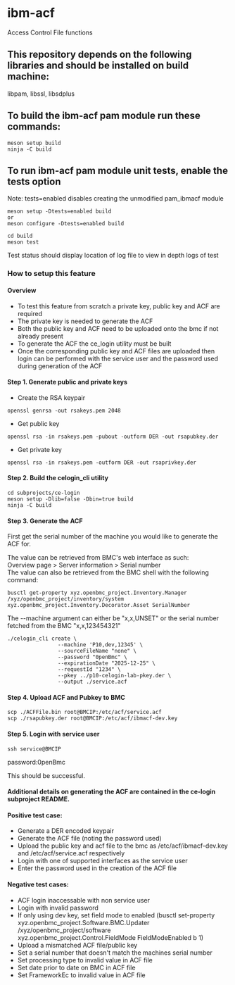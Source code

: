 # ibm-acf

Access Control File functions

## This repository depends on the following libraries and should be installed on build machine:

libpam, libssl, libsdplus

## To build the ibm-acf pam module run these commands:

```
meson setup build
ninja -C build
```

## To run ibm-acf pam module unit tests, enable the tests option

Note: tests=enabled disables creating the unmodified pam_ibmacf module

```
meson setup -Dtests=enabled build
or
meson configure -Dtests=enabled build

cd build
meson test
```

Test status should display location of log file to view in depth logs of test

### How to setup this feature

#### Overview

- To test this feature from scratch a private key, public key and ACF are
  required
- The private key is needed to generate the ACF
- Both the public key and ACF need to be uploaded onto the bmc if not already
  present
- To generate the ACF the ce_login utility must be built
- Once the corresponding public key and ACF files are uploaded then login can be
  performed with the service user and the password used during generation of the
  ACF

#### Step 1. Generate public and private keys

- Create the RSA keypair

```
openssl genrsa -out rsakeys.pem 2048
```

- Get public key

```
openssl rsa -in rsakeys.pem -pubout -outform DER -out rsapubkey.der
```

- Get private key

```
openssl rsa -in rsakeys.pem -outform DER -out rsaprivkey.der
```

#### Step 2. Build the celogin_cli utility

```
cd subprojects/ce-login
meson setup -Dlib=false -Dbin=true build
ninja -C build
```

#### Step 3. Generate the ACF

First get the serial number of the machine you would like to generate the ACF
for.

The value can be retrieved from BMC's web interface as such:\
Overview page > Server information > Serial number\
The value can also be retrieved from the BMC shell with the following command:

```
busctl get-property xyz.openbmc_project.Inventory.Manager /xyz/openbmc_project/inventory/system xyz.openbmc_project.Inventory.Decorator.Asset SerialNumber
```

The --machine argument can either be "x,x,UNSET" or the serial number fetched
from the BMC "x,x,123454321"

```
./celogin_cli create \
                --machine 'P10,dev,12345' \
                --sourceFileName "none" \
                --password "0penBmc" \
                --expirationDate "2025-12-25" \
                --requestId "1234" \
                --pkey ../p10-celogin-lab-pkey.der \
                --output ./service.acf
```

#### Step 4. Upload ACF and Pubkey to BMC

```
scp ./ACFFile.bin root@BMCIP:/etc/acf/service.acf
scp ./rsapubkey.der root@BMCIP:/etc/acf/ibmacf-dev.key
```

#### Step 5. Login with service user

```
ssh service@BMCIP
```

password:0penBmc

This should be successful.

#### Additional details on generating the ACF are contained in the ce-login subproject README.

#### Positive test case:

- Generate a DER encoded keypair
- Generate the ACF file (noting the password used)
- Upload the public key and acf file to the bmc as /etc/acf/ibmacf-dev.key and
  /etc/acf/service.acf respectively
- Login with one of supported interfaces as the service user
- Enter the password used in the creation of the ACF file

#### Negative test cases:

- ACF login inaccessable with non service user
- Login with invalid password
- If only using dev key, set field mode to enabled (busctl set-property
  xyz.openbmc_project.Software.BMC.Updater /xyz/openbmc_project/software
  xyz.openbmc_project.Control.FieldMode FieldModeEnabled b 1)
- Upload a mismatched ACF file/public key
- Set a serial number that doesn't match the machines serial number
- Set processing type to invalid value in ACF file
- Set date prior to date on BMC in ACF file
- Set FrameworkEc to invalid value in ACF file
